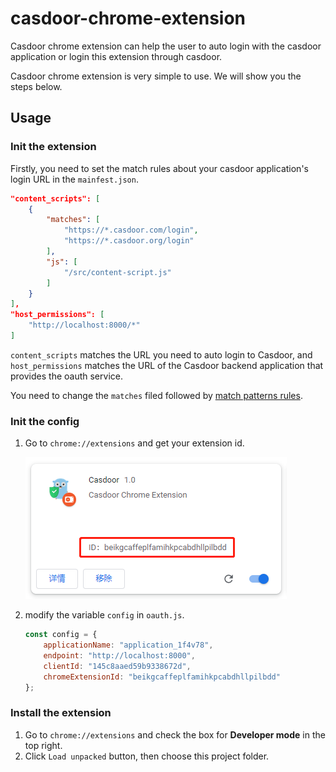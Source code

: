 # casdoor-chrome-extension

Casdoor chrome extension can help the user to auto login with the casdoor application or login this extension through casdoor.

Casdoor chrome extension is very simple to use. We will show you the steps below.

## Usage

### Init the extension

Firstly, you need to set the match rules about your casdoor application's login URL in the `mainfest.json`.

```json
"content_scripts": [
    {
        "matches": [
            "https://*.casdoor.com/login",
            "https://*.casdoor.org/login"
        ],
        "js": [
            "/src/content-script.js"
        ]
    }
],
"host_permissions": [
    "http://localhost:8000/*"
]
```

`content_scripts` matches the URL you need to auto login to Casdoor, and `host_permissions` matches the URL of the Casdoor backend application that provides the oauth service.

You need to change the `matches` filed followed by [match patterns rules](https://developer.mozilla.org/en-US/docs/Mozilla/Add-ons/WebExtensions/Match_patterns).


### Init the config

1. Go to `chrome://extensions` and get your extension id.
   
   ![chromeExtensionId](docs/chromeExtensionId.png)

2. modify the variable `config` in `oauth.js`.

    ```js
    const config = {
        applicationName: "application_1f4v78",
        endpoint: "http://localhost:8000",
        clientId: "145c8aaed59b9338672d",
        chromeExtensionId: "beikgcaffeplfamihkpcabdhllpilbdd"
    };
    ```

### Install the extension

1. Go to `chrome://extensions` and check the box for **Developer mode** in the top right.
2. Click `Load unpacked` button, then choose this project folder.
